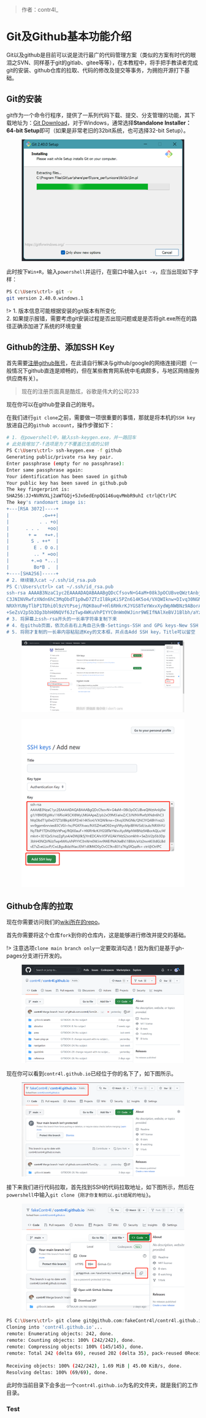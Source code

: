 > 作者：contr4l_

# Git及Github基本功能介绍  
Git以及github是目前可以说是流行最广的代码管理方案（类似的方案有时代的眼泪之SVN、同样基于git的gitlab、gitee等等），在本教程中，将手把手教读者完成git的安装、github仓库的拉取、代码的修改及提交等事务，为拥抱开源打下基础。

## Git的安装
git作为一个命令行程序，提供了一系列代码下载、提交、分支管理的功能，其下载地址为：[Git Download](https://git-scm.com/downloads)，对于Windows，通常选择**Standalone Installer：64-bit Setup**即可（如果是非常老旧的32bit系统，也可选择32-bit Setup）。
<figure><img src="../.gitbook/assets/1.png" alt=""><figcaption></figcaption></figure>

此时按下`Win+R`，输入`powershell`并运行，在窗口中输入`git -v`，应当出现如下字样：
```bash
PS C:\Users\ctrl> git -v
git version 2.40.0.windows.1
```
!> 1. 版本信息可能根据安装的git版本有所变化  
2. 如果提示报错，需要考虑git安装过程是否出现问题或是是否将git.exe所在的路径正确添加进了系统的环境变量

## Github的注册、添加SSH Key  
首先需要[注册github账号](https://github.com/signup)，在此请自行解决与github/google的网络连接问题（一般情况下github直连是顺畅的，但在某些教育网系统中毛病颇多，与地区网络服务供应商有关）。  

> 现在的注册页面真是酷炫，谷歌是伟大的公司233

现在你可以在github登录自己的账号。

在我们进行`git clone`之前，需要做一项很重要的事情，那就是将本机的`SSH key`放进自己的`github account`，操作步骤如下：  
```sh
# 1. 在powershell中，输入ssh-keygen.exe，并一路回车
# 此处我增加了-f选项是为了不覆盖已生成的公钥
PS C:\Users\ctrl> ssh-keygen.exe -f github
Generating public/private rsa key pair.
Enter passphrase (empty for no passphrase):
Enter same passphrase again:
Your identification has been saved in github
Your public key has been saved in github.pub
The key fingerprint is:
SHA256:JJ+NVRVXLj2aWTGQj+5Jx6edEnpQG146uqvMmbR9uhI ctrl@CtrlPC
The key's randomart image is:
+---[RSA 3072]----+
|            .o=++|
|           . . +o|
|      . . .   +oo|
|       + =   +=+.|
|        S . ++*  |
|         E . O o.|
|         .. * =oo|
|        +.=o *...|
|         Bo*B .  |
+----[SHA256]-----+
# 2. 继续输入cat ~/.ssh/id_rsa.pub
PS C:\Users\ctrl> cat ~/.ssh/id_rsa.pub
ssh-rsa AAAAB3NzaC1yc2EAAAADAQABAAABgQDcCfsovN+G4aM+08k3pOCUBveQWztAnbj0wg1JY8MDEgWu116Riol4SCXI8WyLM6AApeZ/pb2xO9M3iaIwZ/
C3JNINVRwfzXNdn6hC3MqObdT1p0wD7ZTzIlBkpKi5PZn614K5o4/VXQWIknw+DIvq30NGNk/QNCIYQ48hYvxz2iwv9gpm6nrvies83CV0J+hc/PGKFXvao/NXSZHiatO92mgVWycMplBFAVSdI/zub/
NRXhYUNyTlbP1TDhi0l9zVtPsej/RQK0auF+Hl6RHkrKJYGS8TeYWxvXydWpNWBNz9ABorAQLx/Afmkvt+3E1Qx5/nxzZgFys4/eDWj0k5jYmEDCAhrX5FVl2AkYMzS2somkhh
+SeZsV2p5b3Dp3bhH0NQVf6JzTwp4WKuVhPIYYC0nWm0WJinr9WEIfNAlXeBVJ1Blbh/aYz2nxnKl3IdGLBdvE7sZveLLscP/CwLBgu8dziINacJEM1d0M4D0yOvCC9cvB31z7KgSfQqdfs= ctrl@CtrlPC
# 3. 将屏幕上ssh-rsa开头的一长串字符串复制下来
# 4. 在github页面，依次点击右上角自己头像-Settings-SSH and GPG keys-New SSH key
# 5. 将刚才复制的一长串内容粘贴进Key的文本框，并点击Add SSH key，Title可以留空
```
<figure><img src="../.gitbook/assets/2023032802.png" alt=""><figcaption></figcaption></figure>
<figure><img src="../.gitbook/assets/2023032803.png" alt=""><figcaption></figcaption></figure>

## Github仓库的拉取  
现在你需要访问我们的[wiki所在的repo](https://github.com/contr4l/contr4l.github.io)。

首先你需要将这个仓库`fork`到你的仓库内，这是能够进行修改并提交的基础。  

!> 注意选项`clone main branch only`一定要取消勾选！因为我们是基于gh-pages分支进行开发的。  
<figure><img src="../.gitbook/assets/2023032804.png" alt=""><figcaption></figcaption></figure>


现在你可以看到`contr4l.github.io`已经位于你的名下了，如下图所示。  
<figure><img src="../.gitbook/assets/2023032805.png" alt=""><figcaption></figcaption></figure>

接下来我们进行代码拉取，首先找到SSH的代码拉取地址，如下图所示，然后在`powershell`中输入`git clone {刚才你复制的以.git结尾的地址}`。  
<figure><img src="../.gitbook/assets/2023032806.png" alt=""><figcaption></figcaption></figure>


```bash
PS C:\Users\ctrl> git clone git@github.com:fakeContr4l/contr4l.github.io.git
Cloning into 'contr4l.github.io'...
remote: Enumerating objects: 242, done.
remote: Counting objects: 100% (242/242), done.
remote: Compressing objects: 100% (145/145), done.
remote: Total 242 (delta 69), reused 202 (delta 35), pack-reused 0Receiving objects:  67% (163/242), 1.63 MiB | 39.00 Ki

Receiving objects: 100% (242/242), 1.69 MiB | 45.00 KiB/s, done.
Resolving deltas: 100% (69/69), done.
```  
此时你当前目录下会多出一个`contr4l.github.io`为名的文件夹，就是我们的工作目录。

### Test

